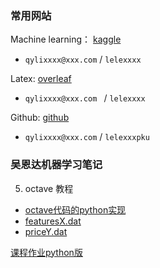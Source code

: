 ### 常用网站

Machine learning： [kaggle](www.kaggle.com)

- `qylixxxx@xxx.com` / `lelexxxx`

Latex:  [overleaf](overleaf.com)

- `qylixxxx@xxx.com ` / `lelexxxx`

Github: [github](github.com)

- `qylixxxx@xxx.com` / `lelexxxpku`

### 吴恩达机器学习笔记 
5. octave 教程
  - [octave代码的python实现](octave2python.md)
  - [featuresX.dat](featuresX.dat)
  - [priceY.dat](priceY.dat)
  
[课程作业python版](https://github.com/qingyangli2023/Coursera-ML-AndrewNg-Notes/tree/master/code)
